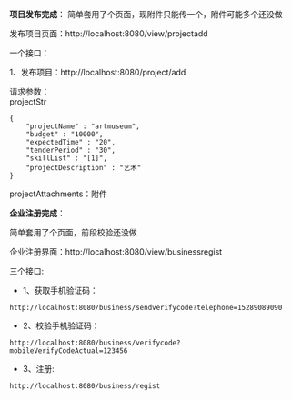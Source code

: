 **项目发布完成**：
简单套用了个页面，现附件只能传一个，附件可能多个还没做  

发布项目页面：http://localhost:8080/view/projectadd

一个接口：

1、发布项目：http://localhost:8080/project/add

请求参数：  
projectStr 
```
{
	"projectName" : "artmuseum",
	"budget" : "10000",
	"expectedTime" : "20",
	"tenderPeriod" : "30",
	"skillList" : "[1]",
	"projectDescription" : "艺术"
}
```
projectAttachments：附件


**企业注册完成**：

简单套用了个页面，前段校验还没做

企业注册界面：http://localhost:8080/view/businessregist


三个接口:   
* 1、获取手机验证码： 
```
http://localhost:8080/business/sendverifycode?telephone=15289089090
```

* 2、校验手机验证码：
```
http://localhost:8080/business/verifycode?mobileVerifyCodeActual=123456
```

* 3、注册:
```
http://localhost:8080/business/regist
```
